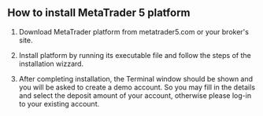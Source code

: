 ## How to install MetaTrader 5 platform

1. Download MetaTrader platform from metatrader5.com or your broker's site.

1. Install platform by running its executable file and follow the steps of the installation wizzard.

1. After completing installation, the Terminal window should be shown and you will be asked to create a demo account.
   So you may fill in the details and select the deposit amount of your account, otherwise please log-in to your existing account.
